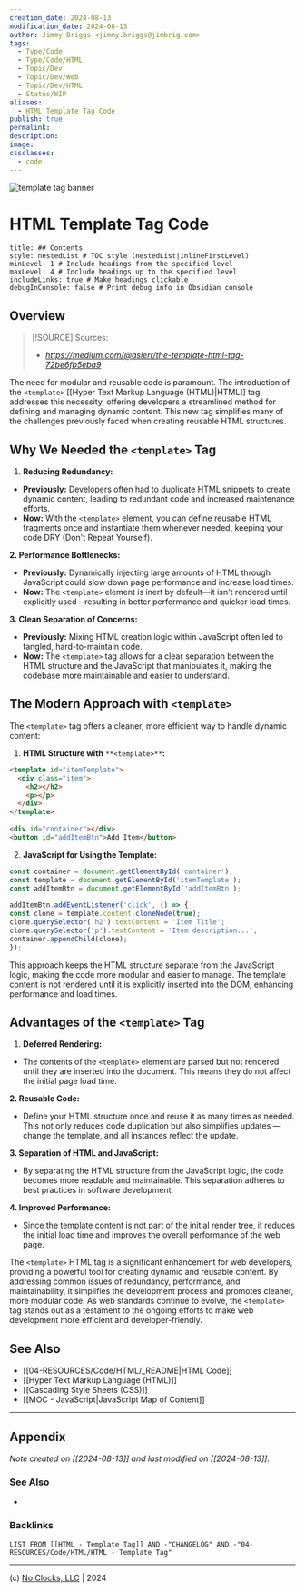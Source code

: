 ```yaml
---
creation_date: 2024-08-13
modification_date: 2024-08-13
author: Jimmy Briggs <jimmy.briggs@jimbrig.com>
tags:
  - Type/Code
  - Type/Code/HTML
  - Topic/Dev
  - Topic/Dev/Web
  - Topic/Dev/HTML
  - Status/WIP
aliases:
  - HTML Template Tag Code
publish: true
permalink:
description:
image:
cssclasses:
  - code
---
```


![template tag banner](https://i.imgur.com/F0xNLf3.png)

# HTML Template Tag Code

```table-of-contents
title: ## Contents 
style: nestedList # TOC style (nestedList|inlineFirstLevel)
minLevel: 1 # Include headings from the specified level
maxLevel: 4 # Include headings up to the specified level
includeLinks: true # Make headings clickable
debugInConsole: false # Print debug info in Obsidian console
```


## Overview

> [!SOURCE] Sources:
> - *https://medium.com/@asierr/the-template-html-tag-72be6fb5eba9*

The need for modular and reusable code is paramount. The introduction of the `<template>` [[Hyper Text Markup Language (HTML)|HTML]] tag addresses this necessity, offering developers a streamlined method for defining and managing dynamic content. This new tag simplifies many of the challenges previously faced when creating reusable HTML structures.


## Why We Needed the `<template>` Tag

1.  **Reducing Redundancy:**

-   **Previously:** Developers often had to duplicate HTML snippets to create dynamic content, leading to redundant code and increased maintenance efforts.
-   **Now:** With the `<template>` element, you can define reusable HTML fragments once and instantiate them whenever needed, keeping your code DRY (Don't Repeat Yourself).

**2\. Performance Bottlenecks:**

-   **Previously:** Dynamically injecting large amounts of HTML through JavaScript could slow down page performance and increase load times.
-   **Now:** The `<template>` element is inert by default—it isn't rendered until explicitly used—resulting in better performance and quicker load times.

**3\. Clean Separation of Concerns:**

-   **Previously:** Mixing HTML creation logic within JavaScript often led to tangled, hard-to-maintain code.
-   **Now:** The `<template>` tag allows for a clear separation between the HTML structure and the JavaScript that manipulates it, making the codebase more maintainable and easier to understand.

## The Modern Approach with `<template>`

The `<template>` tag offers a cleaner, more efficient way to handle dynamic content:

1.  **HTML Structure with** `**<template>**`**:**

```html
<template id="itemTemplate">
  <div class="item">
    <h2></h2>
    <p></p>
  </div>
</template>
​
<div id="container"></div>
<button id="addItemBtn">Add Item</button>
```

2. **JavaScript for Using the Template:**

```javascript
const container = document.getElementById('container');  
const template = document.getElementById('itemTemplate');  
const addItemBtn = document.getElementById('addItemBtn');  
​  
addItemBtn.addEventListener('click', () => {  
const clone = template.content.cloneNode(true);  
clone.querySelector('h2').textContent = 'Item Title';  
clone.querySelector('p').textContent = 'Item description...';  
container.appendChild(clone);  
});
```

This approach keeps the HTML structure separate from the JavaScript logic, making the code more modular and easier to manage. The template content is not rendered until it is explicitly inserted into the DOM, enhancing performance and load times.


## Advantages of the `<template>` Tag

1.  **Deferred Rendering:**

-   The contents of the `<template>` element are parsed but not rendered until they are inserted into the document. This means they do not affect the initial page load time.

**2. Reusable Code:**

-   Define your HTML structure once and reuse it as many times as needed. This not only reduces code duplication but also simplifies updates — change the template, and all instances reflect the update.

**3. Separation of HTML and JavaScript:**

-   By separating the HTML structure from the JavaScript logic, the code becomes more readable and maintainable. This separation adheres to best practices in software development.

**4. Improved Performance:**

-   Since the template content is not part of the initial render tree, it reduces the initial load time and improves the overall performance of the web page.

The `<template>` HTML tag is a significant enhancement for web developers, providing a powerful tool for creating dynamic and reusable content. By addressing common issues of redundancy, performance, and maintainability, it simplifies the development process and promotes cleaner, more modular code. As web standards continue to evolve, the `<template>` tag stands out as a testament to the ongoing efforts to make web development more efficient and developer-friendly.

## See Also

- [[04-RESOURCES/Code/HTML/_README|HTML Code]]
- [[Hyper Text Markup Language (HTML)]]
- [[Cascading Style Sheets (CSS)]]
- [[MOC - JavaScript|JavaScript Map of Content]]


***

## Appendix

*Note created on [[2024-08-13]] and last modified on [[2024-08-13]].*

### See Also

- 

### Backlinks

```dataview
LIST FROM [[HTML - Template Tag]] AND -"CHANGELOG" AND -"04-RESOURCES/Code/HTML/HTML - Template Tag"
```

***

(c) [No Clocks, LLC](https://github.com/noclocks) | 2024